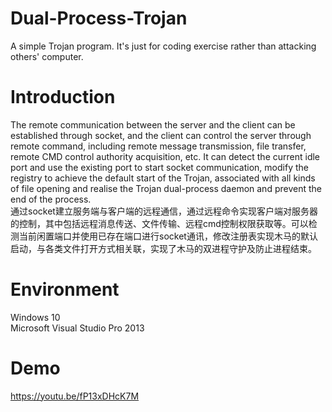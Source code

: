 # Dual-Process-Trojan
A simple Trojan program. It's just for coding exercise rather than attacking others' computer.  
# Introduction  
The remote communication between the server and the client can be established through socket, and the client can control the server through remote command, including remote message transmission, file transfer, remote CMD control authority acquisition, etc. It can detect the current idle port and use the existing port to start socket communication, modify the registry to achieve the default start of the Trojan, associated with all kinds of file opening and realise the Trojan dual-process daemon and prevent the end of the process.  
通过socket建立服务端与客户端的远程通信，通过远程命令实现客户端对服务器的控制，其中包括远程消息传送、文件传输、远程cmd控制权限获取等。可以检测当前闲置端口并使用已存在端口进行socket通讯，修改注册表实现木马的默认启动，与各类文件打开方式相关联，实现了木马的双进程守护及防止进程结束。  
# Environment  
Windows 10  
Microsoft Visual Studio Pro 2013  
# Demo  
https://youtu.be/fP13xDHcK7M  
